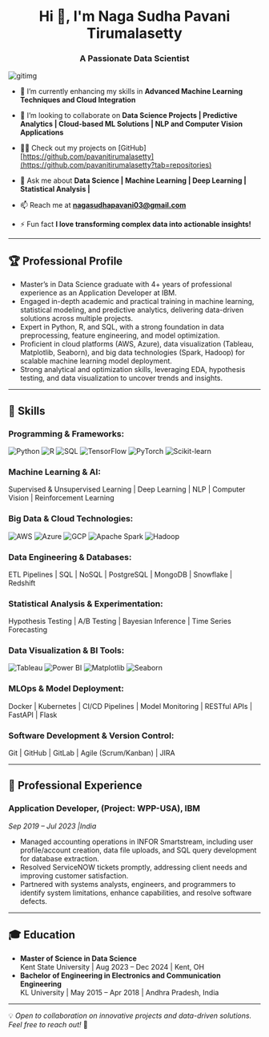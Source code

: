 <h1 align="center">Hi 👋, I'm Naga Sudha Pavani Tirumalasetty</h1>
<h3 align="center">A Passionate Data Scientist</h3>

![gitimg](https://github.com/user-attachments/assets/9571fbb7-fe1f-4235-b045-e722268a0039)

- 🌱 I’m currently enhancing my skills in **Advanced Machine Learning Techniques and Cloud Integration**  

- 👯 I’m looking to collaborate on **Data Science Projects | Predictive Analytics | Cloud-based ML Solutions | NLP and Computer Vision Applications**  

- 👨‍💻 Check out my projects on [GitHub] [https://github.com/pavanitirumalasetty](https://github.com/pavanitirumalasetty?tab=repositories)

- 💬 Ask me about **Data Science | Machine Learning | Deep Learning | Statistical Analysis |**  

- 📫 Reach me at **nagasudhapavani03@gmail.com**  

- ⚡ Fun fact **I love transforming complex data into actionable insights!**  

---

## 🏆 Professional Profile  
- Master’s in Data Science graduate with 4+ years of professional experience as an Application Developer at IBM.
-  Engaged in-depth academic and practical training in machine learning, statistical modeling, and predictive analytics, delivering data-driven solutions across multiple projects.  
- Expert in Python, R, and SQL, with a strong foundation in data preprocessing, feature engineering, and model optimization.  
- Proficient in cloud platforms (AWS, Azure), data visualization (Tableau, Matplotlib, Seaborn), and big data technologies (Spark, Hadoop) for scalable machine learning model deployment.  
- Strong analytical and optimization skills, leveraging EDA, hypothesis testing, and data visualization to uncover trends and insights.  

---

## 🔧 Skills  
### Programming & Frameworks:  
![Python](https://img.shields.io/badge/-Python-3776AB?style=flat&logo=python&logoColor=white) 
![R](https://img.shields.io/badge/-R-276DC3?style=flat&logo=r&logoColor=white) 
![SQL](https://img.shields.io/badge/-SQL-4479A1?style=flat&logo=MySQL&logoColor=white) 
![TensorFlow](https://img.shields.io/badge/-TensorFlow-FF6F00?style=flat&logo=tensorflow&logoColor=white) 
![PyTorch](https://img.shields.io/badge/-PyTorch-EE4C2C?style=flat&logo=pytorch&logoColor=white) 
![Scikit-learn](https://img.shields.io/badge/-Scikit_Learn-F7931E?style=flat&logo=scikit-learn&logoColor=white)

### Machine Learning & AI:  
Supervised & Unsupervised Learning | Deep Learning | NLP | Computer Vision | Reinforcement Learning  

### Big Data & Cloud Technologies:  
![AWS](https://img.shields.io/badge/-AWS-232F3E?style=flat&logo=amazon-aws&logoColor=white) 
![Azure](https://img.shields.io/badge/-Azure-0089D6?style=flat&logo=microsoft-azure&logoColor=white) 
![GCP](https://img.shields.io/badge/-GCP-4285F4?style=flat&logo=google-cloud&logoColor=white) 
![Apache Spark](https://img.shields.io/badge/-Apache_Spark-E25A1C?style=flat&logo=apachespark&logoColor=white) 
![Hadoop](https://img.shields.io/badge/-Hadoop-66CCFF?style=flat&logo=apachehadoop&logoColor=white)

### Data Engineering & Databases:  
ETL Pipelines | SQL | NoSQL | PostgreSQL | MongoDB | Snowflake | Redshift  

### Statistical Analysis & Experimentation:  
Hypothesis Testing | A/B Testing | Bayesian Inference | Time Series Forecasting  

### Data Visualization & BI Tools:  
![Tableau](https://img.shields.io/badge/-Tableau-E97627?style=flat&logo=tableau&logoColor=white) 
![Power BI](https://img.shields.io/badge/-Power_BI-F2C811?style=flat&logo=power-bi&logoColor=black) 
![Matplotlib](https://img.shields.io/badge/-Matplotlib-3776AB?style=flat&logo=python&logoColor=white) 
![Seaborn](https://img.shields.io/badge/-Seaborn-3776AB?style=flat&logo=python&logoColor=white)

### MLOps & Model Deployment:  
Docker | Kubernetes | CI/CD Pipelines | Model Monitoring | RESTful APIs | FastAPI | Flask  

### Software Development & Version Control:  
Git | GitHub | GitLab | Agile (Scrum/Kanban) | JIRA  

---

## 💼 Professional Experience    

### Application Developer, (Project: WPP-USA), IBM 
*Sep 2019 – Jul 2023 |India*  
- Managed accounting operations in INFOR Smartstream, including user profile/account creation, data file uploads, and SQL query development for database extraction.  
- Resolved ServiceNOW tickets promptly, addressing client needs and improving customer satisfaction.  
- Partnered with systems analysts, engineers, and programmers to identify system limitations, enhance capabilities, and resolve software defects.  

---

## 🎓 Education  
- **Master of Science in Data Science**  
  Kent State University | Aug 2023 – Dec 2024 | Kent, OH  
- **Bachelor of Engineering in Electronics and Communication Engineering**  
  KL University | May 2015 – Apr 2018 | Andhra Pradesh, India   

---

💡 *Open to collaboration on innovative projects and data-driven solutions. Feel free to reach out!* 🚀
